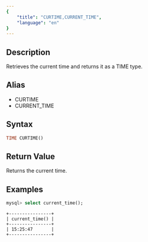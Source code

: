 ```yaml
---
{
    "title": "CURTIME,CURRENT_TIME",
    "language": "en"
}
---
```


<!--
Licensed to the Apache Software Foundation (ASF) under one
or more contributor license agreements.  See the NOTICE file
distributed with this work for additional information
regarding copyright ownership.  The ASF licenses this file
to you under the Apache License, Version 2.0 (the
"License"); you may not use this file except in compliance
with the License.  You may obtain a copy of the License at

  http://www.apache.org/licenses/LICENSE-2.0

Unless required by applicable law or agreed to in writing,
software distributed under the License is distributed on an
"AS IS" BASIS, WITHOUT WARRANTIES OR CONDITIONS OF ANY
KIND, either express or implied.  See the License for the
specific language governing permissions and limitations
under the License.
-->

## Description

Retrieves the current time and returns it as a TIME type.

## Alias

- CURTIME
- CURRENT_TIME

## Syntax

```sql
TIME CURTIME()
```

## Return Value

Returns the current time.

## Examples

```sql
mysql> select current_time();
```

```text
+----------------+
| current_time() |
+----------------+
| 15:25:47       |
+----------------+
```